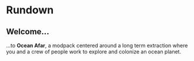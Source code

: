 # Rundown
## Welcome...
...to **Ocean Afar**, a modpack centered around a long term extraction where you and a crew of people work to explore and colonize an ocean planet.
